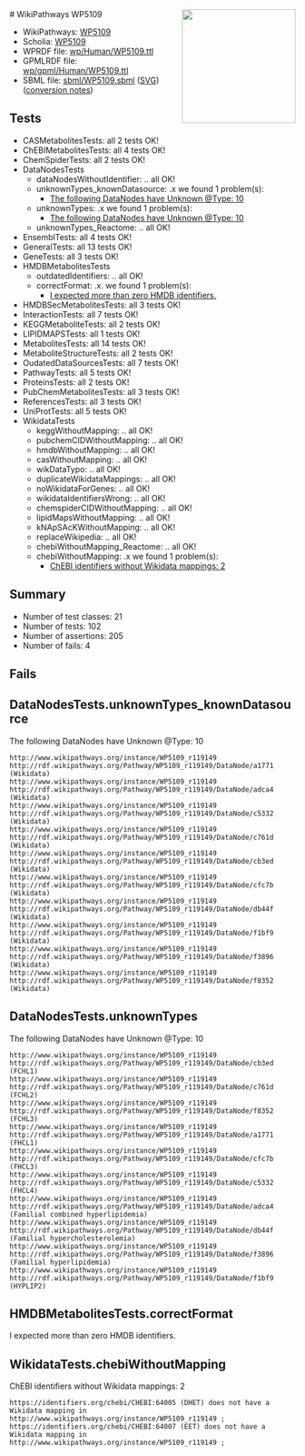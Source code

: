 <img style="float: right; width: 200px" src="../logo.png" />
# WikiPathways WP5109

* WikiPathways: [WP5109](https://identifiers.org/wikipathways:WP5109)
* Scholia: [WP5109](https://scholia.toolforge.org/wikipathways/WP5109)
* WPRDF file: [wp/Human/WP5109.ttl](../wp/Human/WP5109.ttl)
* GPMLRDF file: [wp/gpml/Human/WP5109.ttl](../wp/gpml/Human/WP5109.ttl)
* SBML file: [sbml/WP5109.sbml](../sbml/WP5109.sbml) ([SVG](../sbml/WP5109.svg)) ([conversion notes](../sbml/WP5109.txt))

## Tests
* CASMetabolitesTests: all 2 tests OK!
* ChEBIMetabolitesTests: all 4 tests OK!
* ChemSpiderTests: all 2 tests OK!
* DataNodesTests
    * dataNodesWithoutIdentifier: .. all OK!
    * unknownTypes_knownDatasource: .x we found 1 problem(s):
        * [The following DataNodes have Unknown @Type: 10](#785dc41a)
    * unknownTypes: .x we found 1 problem(s):
        * [The following DataNodes have Unknown @Type: 10](#ef950831)
    * unknownTypes_Reactome: .. all OK!
* EnsemblTests: all 4 tests OK!
* GeneralTests: all 13 tests OK!
* GeneTests: all 3 tests OK!
* HMDBMetabolitesTests
    * outdatedIdentifiers: .. all OK!
    * correctFormat: .x. we found 1 problem(s):
        * [I expected more than zero HMDB identifiers.](#ad154c1e)
* HMDBSecMetabolitesTests: all 3 tests OK!
* InteractionTests: all 7 tests OK!
* KEGGMetaboliteTests: all 2 tests OK!
* LIPIDMAPSTests: all 1 tests OK!
* MetabolitesTests: all 14 tests OK!
* MetaboliteStructureTests: all 2 tests OK!
* OudatedDataSourcesTests: all 7 tests OK!
* PathwayTests: all 5 tests OK!
* ProteinsTests: all 2 tests OK!
* PubChemMetabolitesTests: all 3 tests OK!
* ReferencesTests: all 3 tests OK!
* UniProtTests: all 5 tests OK!
* WikidataTests
    * keggWithoutMapping: .. all OK!
    * pubchemCIDWithoutMapping: .. all OK!
    * hmdbWithoutMapping: .. all OK!
    * casWithoutMapping: .. all OK!
    * wikDataTypo: .. all OK!
    * duplicateWikidataMappings: .. all OK!
    * noWikidataForGenes: .. all OK!
    * wikidataIdentifiersWrong: .. all OK!
    * chemspiderCIDWithoutMapping: .. all OK!
    * lipidMapsWithoutMapping: .. all OK!
    * kNApSAcKWithoutMapping: .. all OK!
    * replaceWikipedia: .. all OK!
    * chebiWithoutMapping_Reactome: .. all OK!
    * chebiWithoutMapping: .x we found 1 problem(s):
        * [ChEBI identifiers without Wikidata mappings: 2](#a8d554ce)


## Summary

* Number of test classes: 21
* Number of tests: 102
* Number of assertions: 205
* Number of fails: 4

## Fails

<a name="785dc41a" />

## DataNodesTests.unknownTypes_knownDatasource

The following DataNodes have Unknown @Type: 10
```
http://www.wikipathways.org/instance/WP5109_r119149 http://rdf.wikipathways.org/Pathway/WP5109_r119149/DataNode/a1771 (Wikidata)
http://www.wikipathways.org/instance/WP5109_r119149 http://rdf.wikipathways.org/Pathway/WP5109_r119149/DataNode/adca4 (Wikidata)
http://www.wikipathways.org/instance/WP5109_r119149 http://rdf.wikipathways.org/Pathway/WP5109_r119149/DataNode/c5332 (Wikidata)
http://www.wikipathways.org/instance/WP5109_r119149 http://rdf.wikipathways.org/Pathway/WP5109_r119149/DataNode/c761d (Wikidata)
http://www.wikipathways.org/instance/WP5109_r119149 http://rdf.wikipathways.org/Pathway/WP5109_r119149/DataNode/cb3ed (Wikidata)
http://www.wikipathways.org/instance/WP5109_r119149 http://rdf.wikipathways.org/Pathway/WP5109_r119149/DataNode/cfc7b (Wikidata)
http://www.wikipathways.org/instance/WP5109_r119149 http://rdf.wikipathways.org/Pathway/WP5109_r119149/DataNode/db44f (Wikidata)
http://www.wikipathways.org/instance/WP5109_r119149 http://rdf.wikipathways.org/Pathway/WP5109_r119149/DataNode/f1bf9 (Wikidata)
http://www.wikipathways.org/instance/WP5109_r119149 http://rdf.wikipathways.org/Pathway/WP5109_r119149/DataNode/f3896 (Wikidata)
http://www.wikipathways.org/instance/WP5109_r119149 http://rdf.wikipathways.org/Pathway/WP5109_r119149/DataNode/f8352 (Wikidata)
```

<a name="ef950831" />

## DataNodesTests.unknownTypes

The following DataNodes have Unknown @Type: 10
```
http://www.wikipathways.org/instance/WP5109_r119149 http://rdf.wikipathways.org/Pathway/WP5109_r119149/DataNode/cb3ed (FCHL1)
http://www.wikipathways.org/instance/WP5109_r119149 http://rdf.wikipathways.org/Pathway/WP5109_r119149/DataNode/c761d (FCHL2)
http://www.wikipathways.org/instance/WP5109_r119149 http://rdf.wikipathways.org/Pathway/WP5109_r119149/DataNode/f8352 (FCHL3)
http://www.wikipathways.org/instance/WP5109_r119149 http://rdf.wikipathways.org/Pathway/WP5109_r119149/DataNode/a1771 (FHCL1)
http://www.wikipathways.org/instance/WP5109_r119149 http://rdf.wikipathways.org/Pathway/WP5109_r119149/DataNode/cfc7b (FHCL3)
http://www.wikipathways.org/instance/WP5109_r119149 http://rdf.wikipathways.org/Pathway/WP5109_r119149/DataNode/c5332 (FHCL4)
http://www.wikipathways.org/instance/WP5109_r119149 http://rdf.wikipathways.org/Pathway/WP5109_r119149/DataNode/adca4 (Familial combined hyperlipidemia)
http://www.wikipathways.org/instance/WP5109_r119149 http://rdf.wikipathways.org/Pathway/WP5109_r119149/DataNode/db44f (Familial hypercholesterolemia)
http://www.wikipathways.org/instance/WP5109_r119149 http://rdf.wikipathways.org/Pathway/WP5109_r119149/DataNode/f3896 (Familial hyperlipidemia)
http://www.wikipathways.org/instance/WP5109_r119149 http://rdf.wikipathways.org/Pathway/WP5109_r119149/DataNode/f1bf9 (HYPLIP2)
```

<a name="ad154c1e" />

## HMDBMetabolitesTests.correctFormat

I expected more than zero HMDB identifiers.
<a name="a8d554ce" />

## WikidataTests.chebiWithoutMapping

ChEBI identifiers without Wikidata mappings: 2
```
https://identifiers.org/chebi/CHEBI:64005 (DHET) does not have a Wikidata mapping in http://www.wikipathways.org/instance/WP5109_r119149 ; 
https://identifiers.org/chebi/CHEBI:64007 (EET) does not have a Wikidata mapping in http://www.wikipathways.org/instance/WP5109_r119149 ; 
```

